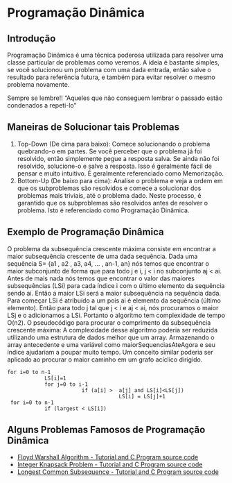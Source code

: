 # Programação Dinâmica

## Introdução

Programação Dinâmica é uma técnica poderosa utilizada para resolver uma classe particular de problemas como veremos. A ideia é bastante simples, se você solucionou um problema com uma dada entrada, então salve o resultado para referência futura, e também para evitar resolver o mesmo problema novamente.

Sempre se lembre!! “Aqueles que não conseguem lembrar o passado estão condenados a repeti-lo”

## Maneiras de Solucionar tais Problemas

1. Top-Down (De cima para baixo): Comece solucionando o problema quebrando-o em partes. Se você perceber que o problema já foi resolvido, então simplemente pegue a resposta salva. Se ainda não foi resolvido, solucione-o e salve a resposta. Isso é geralmente fácil de pensar e muito intuitivo. É geralmente referenciado como Memorização.
2. Bottom-Up (De baixo para cima): Analise o problema e veja a ordem em que os subproblemas são resolvidos e comece a solucionar dos problemas mais triviais, até o problema dado. Neste processo, é garantido que os subproblemas são resolvidos antes de resolver o problema. Isto é referenciado como Programação Dinâmica.

## Exemplo de Programação Dinâmica

O problema da subsequência crescente máxima consiste em encontrar a maior subsequência crescente de uma dada sequência. Dada uma sequência S= {a1 , a2 , a3, a4, … , an-1, an} nós temos que encontrar o maior subconjunto de forma que para todo j e i, j < i no subconjunto aj < ai. Antes de mais nada nós temos que encontrar o valor das maiores subsequências (LSi) para cada índice i com o último elemento da sequência sendo ai. Então a maior LSi será a maior subsequência na sequência dada. Para começar LSi é atribuído a um pois ai é elemento da sequência (último elemento). Então para todo j tal que j < i e aj < ai, nós procuramos o maior LSj e o adicionamos a LSi. Portanto o algoritmo tem complexidade de tempo O(n2). O pseudocódigo para procurar o comprimento da subsequência crescente máxima: A complexidade desse algoritmo poderia ser reduzida utilizando uma estrutura de dados melhor que um array. Armazenando o array antecedente e uma variável como maiorSequenciasAteAgora e seu índice ajudariam a poupar muito tempo. Um conceito similar poderia ser aplicado ao procurar o maior caminho em um grafo acíclico dirigido.

```
for i=0 to n-1
            LS[i]=1
            for j=0 to i-1
                        if (a[i] >  a[j] and LS[i]<LS[j])
                                    LS[i] = LS[j]+1
 for i=0 to n-1
            if (largest < LS[i])
```

## Alguns Problemas Famosos de Programação Dinâmica

- [Floyd Warshall Algorithm - Tutorial and C Program source code](http://www.thelearningpoint.net/computer-science/algorithms-all-to-all-shortest-paths-in-graphs---floyd-warshall-algorithm-with-c-program-source-code)
- [Integer Knapsack Problem - Tutorial and C Program source code](http://www.thelearningpoint.net/computer-science/algorithms-dynamic-programming---the-integer-knapsack-problem)
- [Longest Common Subsequence - Tutorial and C Program source code](http://www.thelearningpoint.net/computer-science/algorithms-dynamic-programming---longest-common-subsequence)